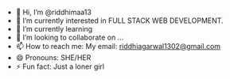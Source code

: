 - 👋 Hi, I’m @riddhimaa13
- 👀 I’m currently interested in FULL STACK WEB DEVELOPMENT.
- 🌱 I’m currently learning 
- 💞️ I’m looking to collaborate on ...
- 📫 How to reach me: My email: riddhiagarwal1302@gmail.com
- 😄 Pronouns: SHE/HER
- ⚡ Fun fact: Just a loner girl

<!---
riddhimaa13/riddhimaa13 is a ✨ unique ✨ repository because its `README.md` (this file) appears on your GitHub profile.
You can click the Preview link to take a look at your changes.
--->
